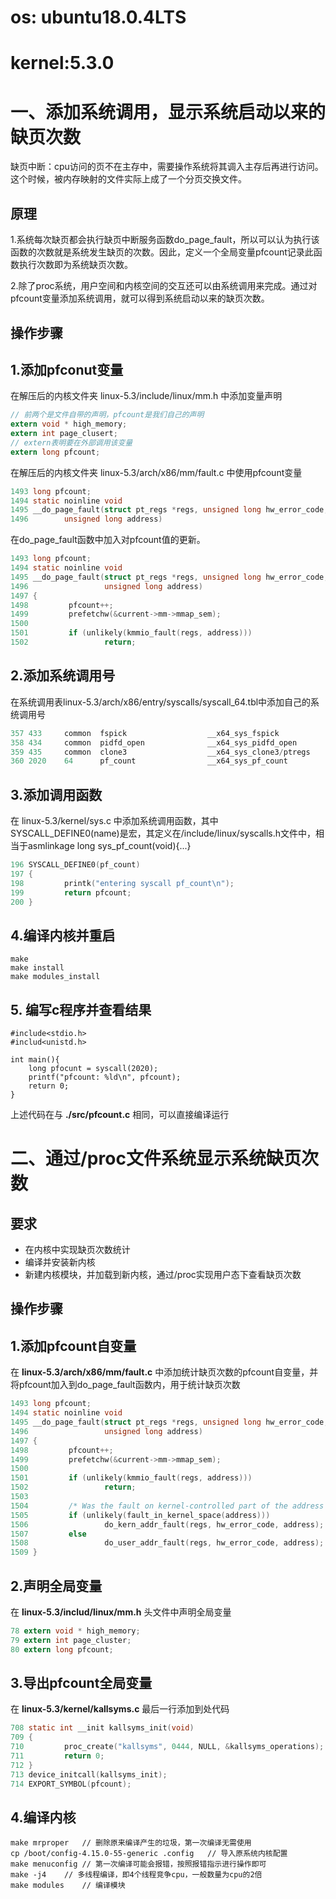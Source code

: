 # os: ubuntu18.0.4LTS
# kernel:5.3.0

# 一、添加系统调用，显示系统启动以来的缺页次数

缺页中断：cpu访问的页不在主存中，需要操作系统将其调入主存后再进行访问。这个时候，被内存映射的文件实际上成了一个分页交换文件。

## 原理
1.系统每次缺页都会执行缺页中断服务函数do_page_fault，所以可以认为执行该函数的次数就是系统发生缺页的次数。因此，定义一个全局变量pfcount记录此函数执行次数即为系统缺页次数。

2.除了proc系统，用户空间和内核空间的交互还可以由系统调用来完成。通过对pfcount变量添加系统调用，就可以得到系统启动以来的缺页次数。

## 操作步骤
## 1.添加pfconut变量
在解压后的内核文件夹 linux-5.3/include/linux/mm.h 中添加变量声明
```c
// 前两个是文件自带的声明，pfcount是我们自己的声明
extern void * high_memory;
extern int page_clusert;
// extern表明要在外部调用该变量
extern long pfcount;
```

在解压后的内核文件夹 linux-5.3/arch/x86/mm/fault.c 中使用pfcount变量
```c
1493 long pfcount;
1494 static noinline void
1495 __do_page_fault(struct pt_regs *regs, unsigned long hw_error_code, 
1496 		unsigned long address)
```

在do_page_fault函数中加入对pfcount值的更新。
```c
1493 long pfcount;
1494 static noinline void
1495 __do_page_fault(struct pt_regs *regs, unsigned long hw_error_code,
1496                 unsigned long address)
1497 {
1498         pfcount++;
1499         prefetchw(&current->mm->mmap_sem);
1500
1501         if (unlikely(kmmio_fault(regs, address)))
1502                 return;
```

## 2.添加系统调用号
在系统调用表linux-5.3/arch/x86/entry/syscalls/syscall_64.tbl中添加自己的系统调用号
```c
357 433     common  fspick                  __x64_sys_fspick
358 434     common  pidfd_open              __x64_sys_pidfd_open
359 435     common  clone3                  __x64_sys_clone3/ptregs
360 2020    64      pf_count                __x64_sys_pf_count
```

## 3.添加调用函数
在 linux-5.3/kernel/sys.c 中添加系统调用函数，其中SYSCALL_DEFINE0(name)是宏，其定义在/include/linux/syscalls.h文件中，相当于asmlinkage long sys_pf_count(void){...}
```c
196 SYSCALL_DEFINE0(pf_count)
197 {
198         printk("entering syscall pf_count\n");
199         return pfcount;
200 }
```

## 4.编译内核并重启
```
make
make install
make modules_install
```

## 5. 编写c程序并查看结果
```
#include<stdio.h>
#includ<unistd.h>

int main(){
	long pfocunt = syscall(2020);
	printf("pfcount: %ld\n", pfcount);
	return 0;
}
```
上述代码在与 **./src/pfcount.c** 相同，可以直接编译运行

# 二、通过/proc文件系统显示系统缺页次数

## 要求
* 在内核中实现缺页次数统计
* 编译并安装新内核
* 新建内核模块，并加载到新内核，通过/proc实现用户态下查看缺页次数

## 操作步骤
## 1.添加pfcount自变量
在 **linux-5.3/arch/x86/mm/fault.c** 中添加统计缺页次数的pfcount自变量，并将pfcount加入到do_page_fault函数内，用于统计缺页次数
```c
1493 long pfcount;
1494 static noinline void
1495 __do_page_fault(struct pt_regs *regs, unsigned long hw_error_code,
1496                 unsigned long address)
1497 {
1498         pfcount++;
1499         prefetchw(&current->mm->mmap_sem);
1500
1501         if (unlikely(kmmio_fault(regs, address)))
1502                 return;
1503
1504         /* Was the fault on kernel-controlled part of the address space? */
1505         if (unlikely(fault_in_kernel_space(address)))
1506                 do_kern_addr_fault(regs, hw_error_code, address);
1507         else
1508                 do_user_addr_fault(regs, hw_error_code, address);
1509 }
```

## 2.声明全局变量
在 **linux-5.3/includ/linux/mm.h** 头文件中声明全局变量
```c
78 extern void * high_memory;
79 extern int page_cluster;
80 extern long pfcount;
```

## 3.导出pfcount全局变量
在 **linux-5.3/kernel/kallsyms.c** 最后一行添加到处代码
```c
708 static int __init kallsyms_init(void)
709 {
710         proc_create("kallsyms", 0444, NULL, &kallsyms_operations);
711         return 0;
712 }
713 device_initcall(kallsyms_init);
714 EXPORT_SYMBOL(pfcount);
```

## 4.编译内核
```
make mrproper	// 删除原来编译产生的垃圾，第一次编译无需使用
cp /boot/config-4.15.0-55-generic .config	// 导入原系统内核配置
make menuconfig	// 第一次编译可能会报错，按照报错指示进行操作即可
make -j4	// 多线程编译，即4个线程竞争cpu，一般数量为cpu的2倍
make modules	// 编译模块

```


